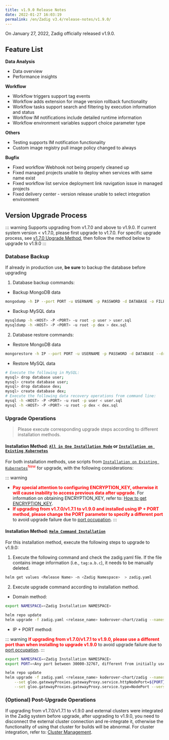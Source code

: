 ```yaml
---
title: v1.9.0 Release Notes
date: 2022-01-27 16:03:19
permalink: /en/Zadig v3.4/release-notes/v1.9.0/
---
```


On January 27, 2022, Zadig officially released v1.9.0.

## Feature List

**Data Analysis**
- Data overview
- Performance insights

**Workflow**
- Workflow triggers support tag events
- Workflow adds extension for image version rollback functionality
- Workflow tasks support search and filtering by execution information and status
- Workflow IM notifications include detailed runtime information
- Workflow environment variables support choice parameter type

**Others**
- Testing supports IM notification functionality
- Custom image registry pull image policy changed to always

**Bugfix**
- Fixed workflow Webhook not being properly cleaned up
- Fixed managed projects unable to deploy when services with same name exist
- Fixed workflow list service deployment link navigation issue in managed projects
- Fixed delivery center - version release unable to select integration environment

## Version Upgrade Process
::: warning
Supports upgrading from v1.7.0 and above to v1.9.0. If current system version < v1.7.0, please first upgrade to v1.7.0. For specific upgrade process, see [v1.7.0 Upgrade Method](/v1.7.1/release-notes/v1.7.0/#版本升级过程), then follow the method below to upgrade to v1.9.0
:::

### Database Backup
If already in production use, **be sure** to backup the database before upgrading
1. Database backup commands:
- Backup MongoDB data
```bash
mongodump -h IP --port PORT -u USERNAME -p PASSWORD -d DATABASE -o FILE_PATH
```
- Backup MySQL data
```bash
mysqldump -h <HOST> -P <PORT> -u root -p user > user.sql
mysqldump -h <HOST> -P <PORT> -u root -p dex > dex.sql
```
2. Database restore commands:
- Restore MongoDB data
```bash
mongorestore -h IP --port PORT -u USERNAME -p PASSWORD -d DATABASE --drop FILE_PATH
```
- Restore MySQL data
```bash
# Execute the following in MySQL:
mysql> drop database user;
mysql> create database user;
mysql> drop database dex;
mysql> create database dex;
# Execute the following data recovery operations from command line:
mysql -h <HOST> -P <PORT> -u root -p user < user.sql
mysql -h <HOST> -P <PORT> -u root -p dex < dex.sql
```

### Upgrade Operations

> Please execute corresponding upgrade steps according to different installation methods.

#### Installation Method: [`All in One Installation Mode`](/v1.7.0/install/all-in-one/) or [`Installation on Existing Kubernetes`](/v1.7.0/install/install-on-k8s/)

For both installation methods, use scripts from [`Installation on Existing Kubernetes`](/Zadig%20v2.2.0/install/install-on-k8s/)<sup style='color: red'>New</sup> for upgrade, with the following considerations:

::: warning
- <font color=#FF000 >**Pay special attention to configuring ENCRYPTION_KEY, otherwise it will cause inability to access previous data after upgrade**</font>. For information on obtaining ENCRYPTION_KEY, refer to: [How to get ENCRYPTION_KEY](/Zadig%20v2.2.0/faq/debug-system/#安装时依赖的-encryption-key-信息遗忘-如何获取到).
- <font color=#FF000 >**If upgrading from v1.7.0/v1.7.1 to v1.9.0 and installed using IP + PORT method, please change the PORT parameter to specify a different port**</font> to avoid upgrade failure due to [port occupation](/Zadig%20v2.2.0/faq/debug-system/#使用-ip-port-的方式从-1-7-0-1-7-1-版本升级时报错-provided-port-is-already-allocated).
:::

#### Installation Method: [`Helm Command Installation`](/v1.7.0/install/helm-deploy/)
For this installation method, execute the following steps to upgrade to v1.9.0:

1. Execute the following command and check the zadig.yaml file. If the file contains image information (i.e., `tag:a.b.c`), it needs to be manually deleted.

```bash
helm get values <Release Name> -n <Zadig Namespace>  > zadig.yaml
```

2. Execute upgrade command according to installation method.

- Domain method:

```bash
export NAMESPACE=<Zadig Installation NAMESPACE>

helm repo update
helm upgrade -f zadig.yaml <release_name> koderover-chart/zadig --namespace ${NAMESPACE} --version=1.9.0
```

- IP + PORT method:

::: warning
<font color=#FF000 >**If upgrading from v1.7.0/v1.7.1 to v1.9.0, please use a different port than when installing to upgrade v1.9.0**</font> to avoid upgrade failure due to [port occupation](/Zadig%20v2.2.0/faq/debug-system/#使用-ip-port-的方式从-1-7-0-1-7-1-版本升级时报错-provided-port-is-already-allocated).
:::

```bash
export NAMESPACE=<Zadig Installation NAMESPACE>
export PORT=<Any port between 30000-32767, different from initially used port>

helm repo update
helm upgrade -f zadig.yaml <release_name> koderover-chart/zadig --namespace ${NAMESPACE} \
    --set gloo.gatewayProxies.gatewayProxy.service.httpNodePort=${PORT} \
    --set gloo.gatewayProxies.gatewayProxy.service.type=NodePort --version=1.9.0
```

### (Optional) Post-Upgrade Operations

If upgrading from v1.7.0/v1.7.1 to v1.9.0 and external clusters were integrated in the Zadig system before upgrade, after upgrading to v1.9.0, you need to disconnect the external cluster connection and re-integrate it, otherwise the functionality of using that cluster for builds will be abnormal. For cluster integration, refer to: [Cluster Management](/Zadig%20v2.2.0/pages/cluster_manage/).
